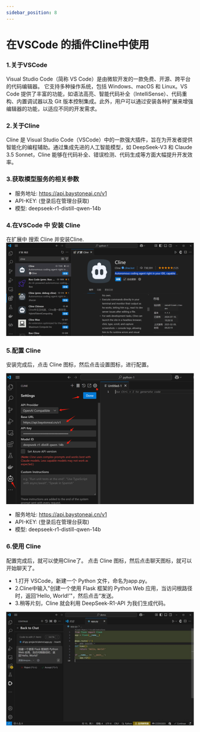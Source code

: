 ```yaml
---
sidebar_position: 8
---
```


# 在VSCode 的插件Cline中使用 

### 1.关于VSCode 
Visual Studio Code（简称 VS Code）是由微软开发的一款免费、开源、跨平台的代码编辑器。 
它支持多种操作系统，包括 Windows、macOS 和 Linux。VS Code 提供了丰富的功能，如语法高亮、智能代码补全（IntelliSense）、代码重构、内置调试器以及 Git 版本控制集成。此外，用户可以通过安装各种扩展来增强编辑器的功能，以适应不同的开发需求。


### 2.关于Cline

Cline 是 Visual Studio Code（VSCode）中的一款强大插件，旨在为开发者提供智能化的编程辅助。通过集成先进的人工智能模型，如 DeepSeek-V3 和 Claude 3.5 Sonnet，Cline 能够在代码补全、错误检测、代码生成等方面大幅提升开发效率。


### 3.获取模型服务的相关参数

- 服务地址: https://api.baystoneai.cn/v1
- API-KEY: (登录后在管理台获取)  
- 模型: deepseek-r1-distill-qwen-14b

### 4.在VSCode 中 安装 Cline

在扩展中 搜索 Cline 并安装Cline. 
![alt text](img/cline-1.png)



### 5.配置 Cline

安装完成后，点击 Cline 图标，然后点击设置图标，进行配置。

![alt text](img/cline-2.png)

- 服务地址: https://api.baystoneai.cn/v1
- API-KEY: (登录后在管理台获取)
- 模型: deepseek-r1-distill-qwen-14b


### 6.使用 Cline

配置完成后，就可以使用Cline了。 点击 Cline 图标，然后点击聊天图标，就可以开始聊天了。

- 1.打开 VSCode，新建一个 Python 文件，命名为app.py。
- 2.Cline中输入"创建一个使用 Flask 框架的 Python Web 应用，当访问根路径时，返回‘Hello, World!’"，然后点击“发送。
- 3.稍等片刻，Cline 就会利用 DeepSeek-R1-API 为我们生成代码。

![alt text](img/vs-3.png)
